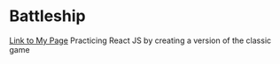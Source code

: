 # Battleship
[Link to My Page](public/index.html)
Practicing React JS by creating a version of the classic game

